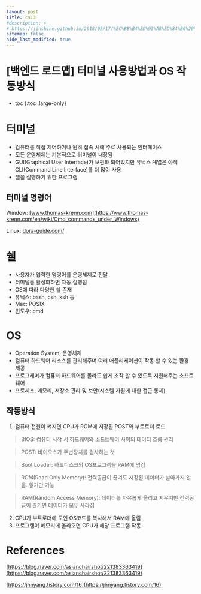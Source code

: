 ```yaml
---
layout: post
title: cs13
#description: >
# https://jinshine.github.io/2018/05/17/%EC%BB%B4%ED%93%A8%ED%84%B0%20%EA%B8%B0%EC%B4%88/%EB%A9%94%EB%AA%A8%EB%A6%AC%EA%B5%AC%EC%A1%B0/
sitemap: false
hide_last_modified: true
---
```

# [백엔드 로드맵] 터미널 사용방법과 OS 작동방식

* toc
{:toc .large-only}

# 터미널
- 컴퓨터를 직접 제어하거나 원격 접속 시에 주로 사용되는 인터페이스
- 모든 운영체제는 기본적으로 터미널이 내장됨
- GUI(Graphical User Interface)가 보편화 되어있지만 유닉스 계열은 아직 CLI(Command Line Interface)를 더 많이 사용
- 셸을 실행하기 위한 프로그램

## 터미널 명령어
Window: [www.thomas-krenn.com](https://www.thomas-krenn.com/en/wiki/Cmd_commands_under_Windows)

Linux: [dora-guide.com/](https://dora-guide.com/linux-commands/)

# 쉘
- 사용자가 입력한 명령어를 운영체제로 전달
- 터미널을 활성화하면 자동 실행됨
- OS에 따라 다양한 쉘 존재
- 유닉스: bash, csh, ksh 등
- Mac: POSIX
- 윈도우: cmd

# OS
- Operation System, 운영체제
- 컴퓨터 하드웨어 리소스를 관리해주며 여러 애플리케이션이 작동 할 수 있는 환경 제공
- 프로그래머가 컴퓨터 하드웨어를 몰라도 쉽게 조작 할 수 있도록 지원해주는 소프트웨어
- 프로세스, 메모리, 저장소 관리 및 보안(시스템 자원에 대한 접근 통제)

## 작동방식
1. 컴퓨터 전원이 켜지면 CPU가 ROM에 저장된 POST와 부트로더 로드 

  > BIOS: 컴퓨터 시작 시 하드웨어와 소프트웨어 사이의 데이터 흐름 관리
  
  > POST: 바이오스가 주변장치를 검사하는 것
  
  > Boot Loader: 하드디스크의 OS프로그램을 RAM에 넘김
  
  > ROM(Read Only Memory): 전력공급이 끊겨도 저장된 데이터가 날아가지 않음. 읽기만 가능
  
  > RAM(Random Access Memory): 데이터를 자유롭게 올리고 지우지만 전력공급이 끊기면 데이터가 모두 사라짐

2. CPU가 부트로더에 모인 OS코드를 복사해서 RAM에 올림
3. 프로그램이 메모리에 올라오면 CPU가 해당 프로그램 작동

# References
[https://blog.naver.com/asianchairshot/221383363419](https://blog.naver.com/asianchairshot/221383363419)

[https://jhnyang.tistory.com/16](https://jhnyang.tistory.com/16)
